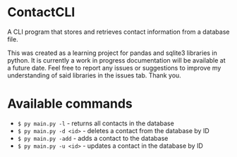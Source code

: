 # ContactCLI
A CLI program that stores and retrieves contact information from a database file.

This was created as a learning project for pandas and sqlite3 libraries in python. It is currently a work in progress documentation will be available at a future date. Feel free to report any issues or suggestions to improve my understanding of said libraries in the issues tab. Thank you.

# Available commands

 - `$ py main.py -l` - returns all contacts in the database
 - `$ py main.py -d <id>` - deletes a contact from the database by ID
 - `$ py main.py -add` - adds a contact to the database
 - `$ py main.py -u <id>` - updates a contact in the database by ID